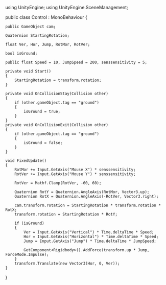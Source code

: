 using UnityEngine;
using UnityEngine.SceneManagement;

public class Control : MonoBehaviour {

    public GameObject cam;

    Quaternion StartingRotation;

    float Ver, Hor, Jump, RotMor, RotVer;

    bool isGround;

    public float Speed = 10, JumpSpeed = 200, senssensitivity = 5;

    private void Start()
    {
        StartingRotation = transform.rotation;
    }

    private void OnCollisionStay(Collision other)
    {
        if (other.gameObject.tag == "ground")
        {
            isGround = true;
        }
    }
    private void OnCollisionExit(Collision other)
    {
        if (other.gameObject.tag == "ground")
        {
            isGround = false;
        }
    }

    void FixedUpdate()
    {
        RotMor += Input.GetAxis("Mouse X") * senssensitivity;
        RotVer += Input.GetAxis("Mouse Y") * senssensitivity;

        RotVer = Mathf.Clamp(RotVer, -60, 60);

        Quaternion RotY = Quaternion.AngleAxis(RotMor, Vector3.up);
        Quaternion RotX = Quaternion.AngleAxis(-RotVer, Vector3.right);

        cam.transform.rotation = StartingRotation * transform.rotation * RotX;
        transform.rotation = StartingRotation * RotY;

        if (isGround)
        {
            Ver = Input.GetAxis("Vertical") * Time.deltaTime * Speed;
            Hor = Input.GetAxis("Horizontal") * Time.deltaTime * Speed;
            Jump = Input.GetAxis("Jump") * Time.deltaTime * JumpSpeed;

            GetComponent<Rigidbody>().AddForce(transform.up * Jump, ForceMode.Impulse);
        }
        transform.Translate(new Vector3(Hor, 0, Ver));
    }
}

